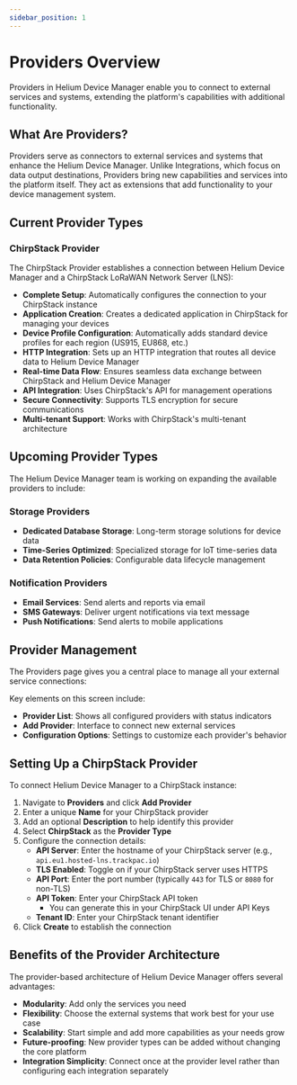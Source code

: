 ```yaml
---
sidebar_position: 1
---
```


# Providers Overview

Providers in Helium Device Manager enable you to connect to external services and systems, extending the platform's capabilities with additional functionality.

## What Are Providers?

Providers serve as connectors to external services and systems that enhance the Helium Device Manager. Unlike Integrations, which focus on data output destinations, Providers bring new capabilities and services into the platform itself. They act as extensions that add functionality to your device management system.

## Current Provider Types

### ChirpStack Provider

The ChirpStack Provider establishes a connection between Helium Device Manager and a ChirpStack LoRaWAN Network Server (LNS):

- **Complete Setup**: Automatically configures the connection to your ChirpStack instance
- **Application Creation**: Creates a dedicated application in ChirpStack for managing your devices
- **Device Profile Configuration**: Automatically adds standard device profiles for each region (US915, EU868, etc.)
- **HTTP Integration**: Sets up an HTTP integration that routes all device data to Helium Device Manager
- **Real-time Data Flow**: Ensures seamless data exchange between ChirpStack and Helium Device Manager
- **API Integration**: Uses ChirpStack's API for management operations
- **Secure Connectivity**: Supports TLS encryption for secure communications
- **Multi-tenant Support**: Works with ChirpStack's multi-tenant architecture

## Upcoming Provider Types

The Helium Device Manager team is working on expanding the available providers to include:

### Storage Providers

- **Dedicated Database Storage**: Long-term storage solutions for device data
- **Time-Series Optimized**: Specialized storage for IoT time-series data
- **Data Retention Policies**: Configurable data lifecycle management

### Notification Providers

- **Email Services**: Send alerts and reports via email
- **SMS Gateways**: Deliver urgent notifications via text message
- **Push Notifications**: Send alerts to mobile applications

## Provider Management

The Providers page gives you a central place to manage all your external service connections:

Key elements on this screen include:

- **Provider List**: Shows all configured providers with status indicators
- **Add Provider**: Interface to connect new external services
- **Configuration Options**: Settings to customize each provider's behavior

## Setting Up a ChirpStack Provider

To connect Helium Device Manager to a ChirpStack instance:

1. Navigate to **Providers** and click **Add Provider**
2. Enter a unique **Name** for your ChirpStack provider
3. Add an optional **Description** to help identify this provider
4. Select **ChirpStack** as the **Provider Type**
5. Configure the connection details:
   - **API Server**: Enter the hostname of your ChirpStack server (e.g., `api.eu1.hosted-lns.trackpac.io`)
   - **TLS Enabled**: Toggle on if your ChirpStack server uses HTTPS
   - **API Port**: Enter the port number (typically `443` for TLS or `8080` for non-TLS)
   - **API Token**: Enter your ChirpStack API token
     - You can generate this in your ChirpStack UI under API Keys
   - **Tenant ID**: Enter your ChirpStack tenant identifier
6. Click **Create** to establish the connection

## Benefits of the Provider Architecture

The provider-based architecture of Helium Device Manager offers several advantages:

- **Modularity**: Add only the services you need
- **Flexibility**: Choose the external systems that work best for your use case
- **Scalability**: Start simple and add more capabilities as your needs grow
- **Future-proofing**: New provider types can be added without changing the core platform
- **Integration Simplicity**: Connect once at the provider level rather than configuring each integration separately
